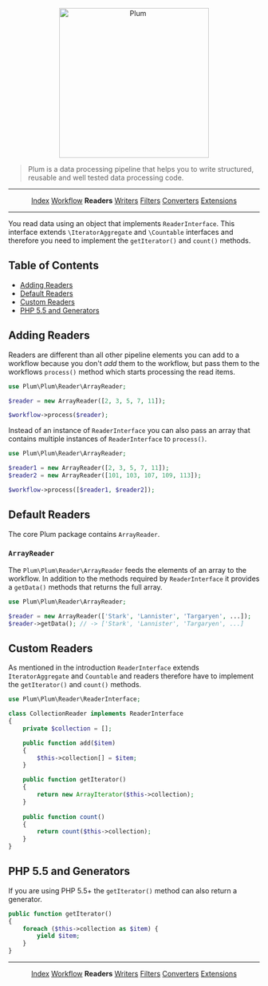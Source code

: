 <p align="center">
    <img src="http://cdn.florian.ec/plum-logo.svg" alt="Plum" width="300">
</p>

> Plum is a data processing pipeline that helps you to write structured, reusable and well tested data processing code.

---

<p align="center">
    <a href="index.md">Index</a>
    <a href="workflow.md">Workflow</a>
    <strong>Readers</strong>
    <a href="writers.md">Writers</a>
    <a href="filters.md">Filters</a>
    <a href="converters.md">Converters</a>
    <a href="extensions.md">Extensions</a>
</p>

---

You read data using an object that implements `ReaderInterface`. This interface extends `\IteratorAggregate` and
 `\Countable` interfaces and therefore you need to implement the `getIterator()` and `count()` methods.


Table of Contents
-----------------

- [Adding Readers](#adding-readers)
- [Default Readers](#default-readers)
- [Custom Readers](#custom-readers)
- [PHP 5.5 and Generators](#php-55-and-generators)


Adding Readers
--------------

Readers are different than all other pipeline elements you can add to a workflow because you don't *add* them to the
workflow, but pass them to the workflows `process()` method which starts processing the read items.

```php
use Plum\Plum\Reader\ArrayReader;

$reader = new ArrayReader([2, 3, 5, 7, 11]);

$workflow->process($reader);
```

Instead of an instance of `ReaderInterface` you can also pass an array that contains multiple instances of 
`ReaderInterface` to `process()`.

```php
use Plum\Plum\Reader\ArrayReader;

$reader1 = new ArrayReader([2, 3, 5, 7, 11]);
$reader2 = new ArrayReader([101, 103, 107, 109, 113]);

$workflow->process([$reader1, $reader2]);
```


Default Readers
---------------

The core Plum package contains `ArrayReader`.


### `ArrayReader`

The `Plum\Plum\Reader\ArrayReader` feeds the elements of an array to the workflow. In addition to the methods required
by `ReaderInterface` it provides a `getData()` methods that returns the full array.

```php
use Plum\Plum\Reader\ArrayReader;

$reader = new ArrayReader(['Stark', 'Lannister', 'Targaryen', ...]);
$reader->getData(); // -> ['Stark', 'Lannister', 'Targaryen', ...]
```


Custom Readers
--------------

As mentioned in the introduction `ReaderInterface` extends `IteratorAggregate` and `Countable` and readers therefore
have to implement the `getIterator()` and `count()` methods.

```php
use Plum\Plum\Reader\ReaderInterface;

class CollectionReader implements ReaderInterface
{
    private $collection = [];

    public function add($item)
    {
        $this->collection[] = $item;
    }

    public function getIterator()
    {
        return new ArrayIterator($this->collection);
    }
    
    public function count()
    {
        return count($this->collection);
    }
}
```


PHP 5.5 and Generators
----------------------

If you are using PHP 5.5+ the `getIterator()` method can also return a generator.

```php
public function getIterator()
{
    foreach ($this->collection as $item) {
        yield $item;
    }
}
```

---

<p align="center">
    <a href="index.md">Index</a>
    <a href="workflow.md">Workflow</a>
    <strong>Readers</strong>
    <a href="writers.md">Writers</a>
    <a href="filters.md">Filters</a>
    <a href="converters.md">Converters</a>
    <a href="extensions.md">Extensions</a>
</p>

